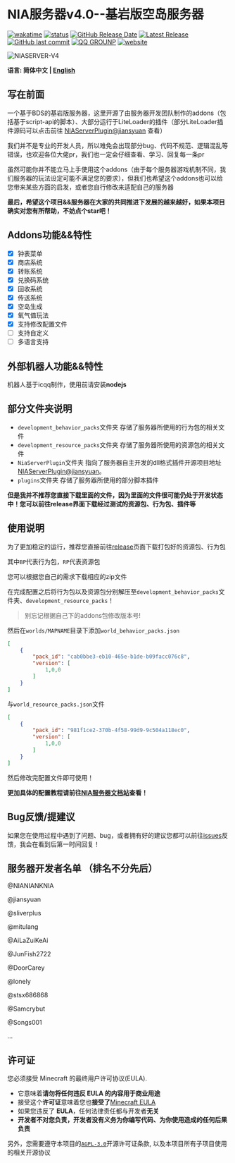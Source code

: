 # NIA服务器v4.0--基岩版空岛服务器

[![wakatime](https://wakatime.com/badge/user/a2d785d3-a26c-467b-9112-333ba2bee9e8/project/9ae0abd5-b1ad-4199-bd66-0fba1a96ac45.svg?style=for-the-badge)](https://wakatime.com/badge/user/a2d785d3-a26c-467b-9112-333ba2bee9e8/project/9ae0abd5-b1ad-4199-bd66-0fba1a96ac45)
[![status](https://img.shields.io/github/actions/workflow/status/NIANIANKNIA/NIASERVER-V4/main.yml?style=for-the-badge)](https://github.com/NIANIANKNIA/NIASERVER-V4/actions)
[![GitHub Release Date](https://img.shields.io/github/release-date-pre/NIANIANKNIA/NIASERVER-V4?style=for-the-badge)](https://github.com/NIANIANKNIA/NIASERVER-V4/releases)
[![Latest Release](https://img.shields.io/github/v/release/NIANIANKNIA/NIASERVER-V4?include_prereleases&style=for-the-badge)](https://github.com/NIANIANKNIA/NIASERVER-V4/releases/latest)
[![GitHub last commit](https://img.shields.io/github/last-commit/NIANIANKNIA/NIASERVER-V4?style=for-the-badge)](https://github.com/NIANIANKNIA/NIASERVER-V4/commits)
[![QQ GROUNP](https://img.shields.io/badge/QQ%20GROUNP-724360499-blue?style=for-the-badge)](https://jq.qq.com/?_wv=1027&k=uk57fVr0)
[![website](https://img.shields.io/badge/website-docs.mcnia.top-blue?style=for-the-badge)](https://docs.mcnia.top)

![NIASERVER-V4](https://socialify.git.ci/NIANIANKNIA/NIASERVER-V4/image?description=1&descriptionEditable=%E4%B8%80%E4%B8%AA%E5%9F%BA%E4%BA%8EBDS%E7%9A%84Minecraft%E6%9C%8D%E5%8A%A1%E5%99%A8%EF%BC%81&font=KoHo&forks=1&issues=1&logo=https%3A%2F%2Fdocs.mcnia.top%2Flogo.png&name=1&pattern=Circuit%20Board&pulls=1&stargazers=1&theme=Auto)

**语言: 简体中文 | [English](README-EN.md)**

## 写在前面

一个基于BDS的基岩版服务器，这里开源了由服务器开发团队制作的addons（包括基于script-api的脚本）、大部分运行于LiteLoader的插件（部分LiteLoader插件源码可以点击前往 [NIAServerPlugin@jiansyuan](https://github.com/jiansyuan/NIAServerPlugin) 查看）

我们并不是专业的开发人员，所以难免会出现部分bug、代码不规范、逻辑混乱等错误，也欢迎各位大佬pr，我们也一定会仔细查看、学习、回复每一条pr

虽然可能你并不能立马上手使用这个addons（由于每个服务器游戏机制不同，我们服务器的玩法设定可能不满足您的要求），但我们也希望这个addons也可以给您带来某些方面的启发，或者您自行修改来适配自己的服务器

**最后，希望这个项目&&服务器在大家的共同推进下发展的越来越好，如果本项目确实对您有所帮助，不妨点个star吧！**

## Addons功能&&特性

- [x] 钟表菜单
- [x] 商店系统
- [x] 转账系统
- [x] 兑换码系统
- [x] 回收系统
- [x] 传送系统
- [x] 空岛生成
- [x] 氧气值玩法
- [x] 支持修改配置文件
- [ ] 支持自定义
- [ ] 多语言支持

## 外部机器人功能&&特性

机器人基于icqq制作，使用前请安装**nodejs**

## 部分文件夹说明

- `development_behavior_packs`文件夹 存储了服务器所使用的行为包的相关文件
- `development_resource_packs`文件夹 存储了服务器所使用的资源包的相关文件
- `NiaServerPlugin`文件夹 指向了服务器自主开发的dll格式插件开源项目地址[NIAServerPlugin@jiansyuan](https://github.com/jiansyuan/NIAServerPlugin)。
- `plugins`文件夹 存储了服务器所使用的部分脚本插件

**但是我并不推荐您直接下载里面的文件，因为里面的文件很可能仍处于开发状态中！您可以前往release界面下载经过测试的资源包、行为包、插件等**

## 使用说明

为了更加稳定的运行，推荐您直接前往[release](https://github.com/NIANIANKNIA/NIASERVER-V4/releases/latest)页面下载打包好的资源包、行为包

其中`BP`代表行为包，`RP`代表资源包

您可以根据您自己的需求下载相应的zip文件

在完成配置之后将行为包以及资源包分别解压至`development_behavior_packs`文件夹、`development_resource_packs`！

> 别忘记根据自己下的addons包修改版本号!

然后在`worlds/MAPNAME`目录下添加`world_behavior_packs.json`

```json
[
    {
        "pack_id": "cab0bbe3-eb10-465e-b1de-b09facc076c8",
        "version": [
            1,0,0
        ]
    }
]
```

与`world_resource_packs.json`文件

```json
[
    {
        "pack_id": "981f1ce2-370b-4f58-99d9-9c504a118ec0",
        "version": [
            1,0,0
        ]
    }
]
```

然后修改完配置文件即可使用！

**更加具体的配置教程请前往[NIA服务器文档站](https://docs.mcnia.top/zh-CN/deploy.html)查看！**

## Bug反馈/提建议

如果您在使用过程中遇到了问题、bug，或者拥有好的建议您都可以前往[issues](https://github.com/NIANIANKNIA/NIASERVER-V4/issues)反馈，我会在看到后第一时间回复！

## 服务器开发者名单 （排名不分先后）

@NIANIANKNIA

@jiansyuan

@sliverplus

@mitulang

@AiLaZuiKeAi

@JunFish2722

@DoorCarey

@lonely

@stsx686868

@Samcrybut

@Songs001

...

## 许可证

您必须接受 Minecraft 的最终用户许可协议(EULA).

- 它意味着**请勿将任何违反 EULA 的内容用于商业用途**
- 接受这个**许可证**意味着您也**接受了**[Minecraft EULA](https://account.mojang.com/terms)
- 如果您违反了 **EULA**，任何法律责任都与开发者**无关**
- **开发者不对您负责，开发者没有义务为你编写代码、为你使用造成的任何后果负责**

另外，您需要遵守本项目的[`AGPL-3.0`](https://github.com/NIANIANKNIA/NIASERVER-V4/blob/main/LICENSE)开源许可证条款, 以及本项目所有子项目使用的相关开源协议

